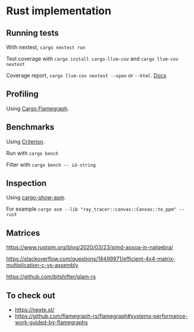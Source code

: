 # Rust implementation

## Running tests

With nextest, `cargo nextest run`

Test coverage with `cargo install cargo-llvm-cov` and `cargo llvm-cov nextest`

Coverage report, `cargo llvm-cov nextest --open` or `--html`. [Docs](https://lib.rs/crates/cargo-llvm-cov)

## Profiling

Using [Cargo Flamegraph](https://github.com/flamegraph-rs/flamegraph).

## Benchmarks

Using [Criterion](https://github.com/bheisler/criterion.rs).

Run with `cargo bench`

Filter with `cargo bench -- id-string`

## Inspection

Using [cargo-show-asm](https://github.com/pacak/cargo-show-asm).

For example `cargo asm --lib "ray_tracer::canvas::Canvas::to_ppm" --rust`

## Matrices

https://www.rustsim.org/blog/2020/03/23/simd-aosoa-in-nalgebra/

https://stackoverflow.com/questions/18499971/efficient-4x4-matrix-multiplication-c-vs-assembly

https://github.com/bitshifter/glam-rs

## To check out

- https://nexte.st/
- https://github.com/flamegraph-rs/flamegraph#systems-performance-work-guided-by-flamegraphs
